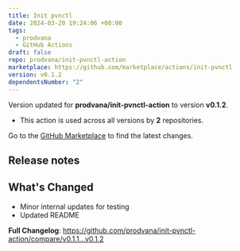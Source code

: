 ```yaml
---
title: Init pvnctl
date: 2024-03-20 19:24:06 +00:00
tags:
  - prodvana
  - GitHub Actions
draft: false
repo: prodvana/init-pvnctl-action
marketplace: https://github.com/marketplace/actions/init-pvnctl
version: v0.1.2
dependentsNumber: "2"
---
```



Version updated for **prodvana/init-pvnctl-action** to version **v0.1.2**.
- This action is used across all versions by **2** repositories.

Go to the [GitHub Marketplace](https://github.com/marketplace/actions/init-pvnctl) to find the latest changes.

## Release notes

## What's Changed
* Minor internal updates for testing
* Updated README

**Full Changelog**: https://github.com/prodvana/init-pvnctl-action/compare/v0.1.1...v0.1.2
